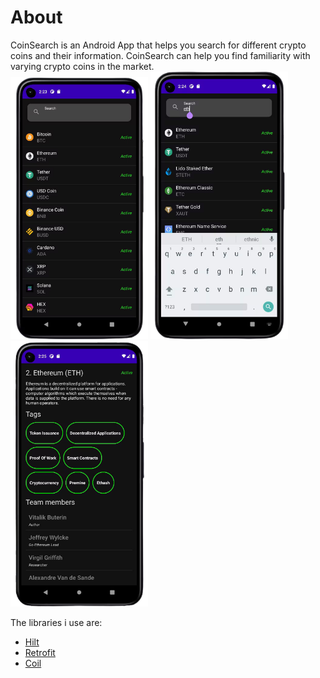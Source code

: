 <h1>About</h1>
CoinSearch is an Android App that helps you search for different crypto coins and their information. CoinSearch can help you find familiarity with varying crypto coins in the market.

<br>

<img src="mockups/crypto-sc-1-removebg-preview.png" width="220">

<img src="mockups/crypto-sc-2-removebg-preview.png" width="220">

<img src="mockups/crypto-sc-3-removebg-preview.png" width="220">

The libraries i use are: 
- [Hilt](https://dagger.dev/hilt/)
- [Retrofit](https://square.github.io/retrofit/)
- [Coil](https://coil-kt.github.io/coil/getting_started/)
